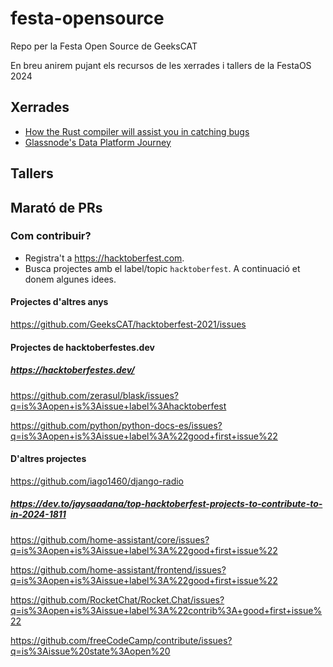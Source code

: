 # festa-opensource
Repo per la Festa Open Source de GeeksCAT

En breu anirem pujant els recursos de les xerrades i tallers de la FestaOS 2024

## Xerrades
- [How the Rust compiler will assist you in catching bugs](slides/how-the-rust-compiler-will-assist-you-in-catching-bugs)
- [Glassnode's Data Platform Journey](slides/glassnode-data-platform-journey/Glassnode_Data_Platform_Journey.pdf)

## Tallers

## Marató de PRs

### Com contribuir?

- Registra't a https://hacktoberfest.com.
- Busca projectes amb el label/topic `hacktoberfest`. A continuació et donem algunes idees.

#### Projectes d'altres anys

https://github.com/GeeksCAT/hacktoberfest-2021/issues

#### Projectes de hacktoberfestes.dev

##### https://hacktoberfestes.dev/

https://github.com/zerasul/blask/issues?q=is%3Aopen+is%3Aissue+label%3Ahacktoberfest

https://github.com/python/python-docs-es/issues?q=is%3Aopen+is%3Aissue+label%3A%22good+first+issue%22


#### D'altres projectes

https://github.com/iago1460/django-radio

##### https://dev.to/jaysaadana/top-hacktoberfest-projects-to-contribute-to-in-2024-1811

https://github.com/home-assistant/core/issues?q=is%3Aopen+is%3Aissue+label%3A%22good+first+issue%22

https://github.com/home-assistant/frontend/issues?q=is%3Aopen+is%3Aissue+label%3A%22good+first+issue%22

https://github.com/RocketChat/Rocket.Chat/issues?q=is%3Aopen+is%3Aissue+label%3A%22contrib%3A+good+first+issue%22

https://github.com/freeCodeCamp/contribute/issues?q=is%3Aissue%20state%3Aopen%20
